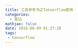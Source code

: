 ```yaml
---
title: 工具参考书之TensorFlow使用
categories:
  - 笔记
mathjax: false
date: 2018-06-09 01:27:28
tags:
 - tensorflow
---
```




